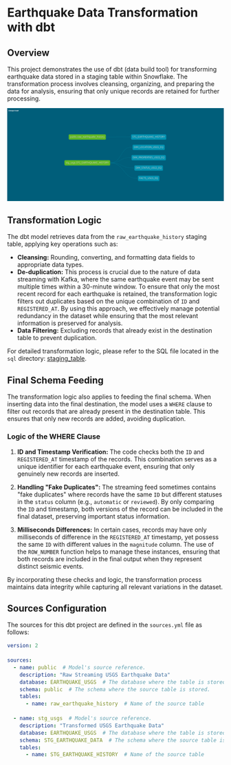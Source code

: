 # Earthquake Data Transformation with dbt

## Overview

This project demonstrates the use of dbt (data build tool) for transforming earthquake data stored in a staging table within Snowflake. The transformation process involves cleansing, organizing, and preparing the data for analysis, ensuring that only unique records are retained for further processing.

![dbt_lineage](/assets/dbt_lineage.png)

## Transformation Logic

The dbt model retrieves data from the `raw_earthquake_history` staging table, applying key operations such as:

- **Cleansing:** Rounding, converting, and formatting data fields to appropriate data types.
- **De-duplication:** This process is crucial due to the nature of data streaming with Kafka, where the same earthquake event may be sent multiple times within a 30-minute window. To ensure that only the most recent record for each earthquake is retained, the transformation logic filters out duplicates based on the unique combination of `ID` and `REGISTERED_AT`. By using this approach, we effectively manage potential redundancy in the dataset while ensuring that the most relevant information is preserved for analysis.
- **Data Filtering:** Excluding records that already exist in the destination table to prevent duplication.

For detailed transformation logic, please refer to the SQL file located in the `sql` directory: [staging_table](/3_data_transformation/models/staging_data/STG_EARTHQUAKE_HISTORY.sql).

## Final Schema Feeding

The transformation logic also applies to feeding the final schema. When inserting data into the final destination, the model uses a `WHERE` clause to filter out records that are already present in the destination table. This ensures that only new records are added, avoiding duplication.

### Logic of the WHERE Clause

1. **ID and Timestamp Verification:** The code checks both the `ID` and `REGISTERED_AT` timestamp of the records. This combination serves as a unique identifier for each earthquake event, ensuring that only genuinely new records are inserted.

2. **Handling "Fake Duplicates":** The streaming feed sometimes contains "fake duplicates" where records have the same `ID` but different statuses in the `status` column (e.g., `automatic` or `reviewed`). By only comparing the `ID` and timestamp, both versions of the record can be included in the final dataset, preserving important status information.

3. **Milliseconds Differences:** In certain cases, records may have only milliseconds of difference in the `REGISTERED_AT` timestamp, yet possess the same `ID` with different values in the `magnitude` column. The use of the `ROW_NUMBER` function helps to manage these instances, ensuring that both records are included in the final output when they represent distinct seismic events.

By incorporating these checks and logic, the transformation process maintains data integrity while capturing all relevant variations in the dataset.


## Sources Configuration

The sources for this dbt project are defined in the `sources.yml` file as follows:

```yaml
version: 2

sources:
  - name: public  # Model's source reference.
    description: "Raw Streaming USGS Earthquake Data"
    database: EARTHQUAKE_USGS  # The database where the table is stored.
    schema: public  # The schema where the source table is stored.
    tables:
      - name: raw_earthquake_history  # Name of the source table
      
  - name: stg_usgs  # Model's source reference.
    description: "Transformed USGS Earthquake Data"
    database: EARTHQUAKE_USGS  # The database where the table is stored.
    schema: STG_EARTHQUAKE_DATA  # The schema where the source table is stored.
    tables:
      - name: STG_EARTHQUAKE_HISTORY  # Name of the source table


